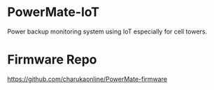 # PowerMate-IoT
Power backup monitoring system using IoT especially for cell towers.

# Firmware Repo
<a href="https://github.com/charukaonline/PowerMate-firmware">https://github.com/charukaonline/PowerMate-firmware</a>